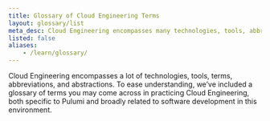 ```yaml
---
title: Glossary of Cloud Engineering Terms
layout: glossary/list
meta_desc: Cloud Engineering encompasses many technologies, tools, abbreviations, and abstractions. Here is a list of definitions for common cloud computing terms.
listed: false
aliases:
    - /learn/glossary/
---
```


Cloud Engineering encompasses a lot of technologies, tools, terms, abbreviations, and abstractions. To ease understanding, we’ve included a glossary of terms you may come across in practicing Cloud Engineering, both specific to Pulumi and broadly related to software development in this environment.
